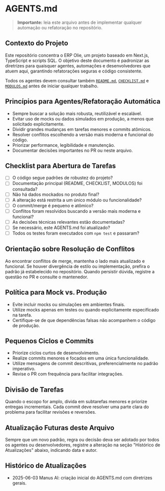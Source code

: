 # AGENTS.md

> **Importante:** leia este arquivo antes de implementar qualquer automação ou refatoração no repositório.

## Contexto do Projeto

Este repositório concentra o ERP Olie, um projeto baseado em Next.js, TypeScript e scripts SQL. O objetivo deste documento é padronizar as diretrizes para quaisquer agentes, automações e desenvolvedores que atuem aqui, garantindo refatorações seguras e código consistente.

Todos os agentes devem consultar também [`README.md`](README.md), [`CHECKLIST.md`](CHECKLIST.md) e [`MODULOS.md`](MODULOS.md) antes de iniciar qualquer trabalho.

## Princípios para Agentes/Refatoração Automática

- Sempre buscar a solução mais robusta, reutilizável e escalável.
- Evitar uso de mocks ou dados simulados em produção, a menos que solicitado explicitamente.
- Dividir grandes mudanças em tarefas menores e commits atômicos.
- Resolver conflitos escolhendo a versão mais moderna e funcional do código.
- Priorizar performance, legibilidade e manutenção.
- Documentar decisões importantes no PR ou neste arquivo.

## Checklist para Abertura de Tarefas

- [ ] O código segue padrões de robustez do projeto?
- [ ] Documentação principal (README, CHECKLIST, MODULOS) foi consultada?
- [ ] Não há dados mockados no produto final?
- [ ] A alteração está restrita a um único módulo ou funcionalidade?
- [ ] O commit/merge é pequeno e atômico?
- [ ] Conflitos foram resolvidos buscando a versão mais moderna e funcional?
- [ ] As decisões técnicas relevantes estão documentadas?
- [ ] Se necessário, este AGENTS.md foi atualizado?
- [ ] Todos os testes foram executados com `npm test` e passaram?

## Orientação sobre Resolução de Conflitos

Ao encontrar conflitos de merge, mantenha o lado mais atualizado e funcional. Se houver divergência de estilo ou implementação, prefira o padrão já estabelecido no repositório. Quando persistir dúvida, registre a questão no PR e consulte o mantenedor.

## Política para Mock vs. Produção

- Evite incluir mocks ou simulações em ambientes finais.
- Utilize mocks apenas em testes ou quando explicitamente especificado na tarefa.
- Certifique-se de que dependências falsas não acompanhem o código de produção.

## Pequenos Ciclos e Commits

- Priorize ciclos curtos de desenvolvimento.
- Realize commits menores e focados em uma única funcionalidade.
- Utilize mensagens de commit descritivas, preferencialmente no padrão imperativo.
- Revise o PR com frequência para facilitar integrações.

## Divisão de Tarefas

Quando o escopo for amplo, divida em subtarefas menores e priorize entregas incrementais. Cada commit deve resolver uma parte clara do problema para facilitar revisões e reversões.

## Atualização Futuras deste Arquivo

Sempre que um novo padrão, regra ou decisão deva ser adotado por todos os agentes ou desenvolvedores, registre a alteração na seção "Histórico de Atualizações" abaixo, indicando data e autor.

## Histórico de Atualizações

- 2025-06-03 Manus AI: criação inicial do AGENTS.md com diretrizes gerais.

